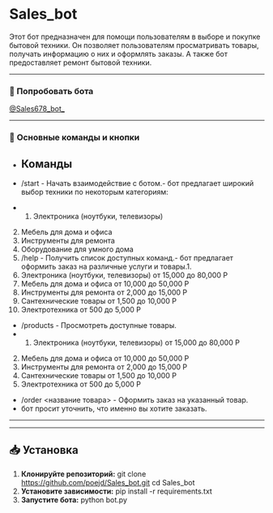
# **Sales_bot**

Этот бот предназначен для помощи пользователям в выборе и покупке бытовой техники. Он позволяет пользователям просматривать товары, получать информацию о них и оформлять заказы. А также бот предоставляет ремонт бытовой техники.

---

### **🚀 Попробовать бота**
[@Sales678_bot_](https://t.me/tg_Sales678_bot)

---


### 🔹 **Основные команды и кнопки**  

- ## Команды

- /start - Начать взаимодействие с ботом.- бот предлагает широкий выбор техники по некоторым категориям:
- 1. Электроника (ноутбуки, телевизоры) 
2. Мебель для дома и офиса 
3. Инструменты для ремонта 
4. Оборудование для умного дома
5. /help - Получить список доступных команд.- бот предлагает оформить заказ на различные услуги и товары.1.
6. Электроника (ноутбуки, телевизоры) от 15,000 до 80,000 P 
2. Мебель для дома и офиса от 10,000 до 50,000 P 
3. Инструменты для ремонта от 2,000 до 15,000 P 
4. Сантехнические товары от 1,500 до 10,000 P 
5. Электротехника от 500 до 5,000 P 
- /products - Просмотреть доступные товары.
- 1. Электроника (ноутбуки, телевизоры) от 15,000 до 80,000 P 
2. Мебель для дома и офиса от 10,000 до 50,000 P 
3. Инструменты для ремонта от 2,000 до 15,000 P 
4. Сантехнические товары от 1,500 до 10,000 P 
5. Электротехника от 500 до 5,000 P 
- /order <название товара> - Оформить заказ на указанный товар.
- бот просит уточнить, что именно вы хотите заказать.


---

---

## **📥 Установка**

1. **Клонируйте репозиторий:**
git clone https://github.com/poejd/Sales_bot.git
cd Sales_bot
2. **Установите зависимости:**
pip install -r requirements.txt
3. **Запустите бота:**
python bot.py
